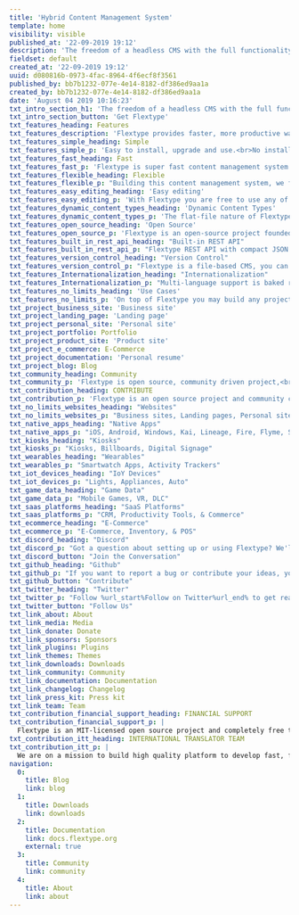 ```yaml
---
title: 'Hybrid Content Management System'
template: home
visibility: visible
published_at: '22-09-2019 19:12'
description: 'The freedom of a headless CMS with the full functionality of a traditional CMS.'
fieldset: default
created_at: '22-09-2019 19:12'
uuid: d080816b-0973-4fac-8964-4f6ecf8f3561
published_by: bb7b1232-077e-4e14-8182-df386ed9aa1a
created_by: bb7b1232-077e-4e14-8182-df386ed9aa1a
date: 'August 04 2019 10:16:23'
txt_intro_section_h1: 'The freedom of a headless CMS with the full functionality of a traditional CMS.'
txt_intro_section_button: 'Get Flextype'
txt_features_heading: Features
txt_features_description: 'Flextype provides faster, more productive way<br> for you to build and manage content for any kind of projects.'
txt_features_simple_heading: Simple
txt_features_simple_p: 'Easy to install, upgrade and use.<br>No installation needed, just copy files to your server!'
txt_features_fast_heading: Fast
txt_features_fast_p: 'Flextype is super fast content management system because of its elegance architecture and built-in <a href="https://docs.flextype.org/en/concepts/performance">smart cache</a>.'
txt_features_flexible_heading: Flexible
txt_features_flexible_p: "Building this content management system, we focused on simplicity and flexibility. To achieve this, we implemented a simple but powerful Core API's."
txt_features_easy_editing_heading: 'Easy editing'
txt_features_easy_editing_p: 'With Flextype you are free to use any of your favorite content editor to write content or our gorgeous %url_start%Admin Panel%url_end%.'
txt_features_dynamic_content_types_heading: 'Dynamic Content Types'
txt_features_dynamic_content_types_p: 'The flat-file nature of Flextype lets you define unlimited custom fields for any of your entries.'
txt_features_open_source_heading: 'Open Source'
txt_features_open_source_p: 'Flextype is an open-source project founded by Sergey Romanenko and maintained by  Flextype Community.<br>Flextype licensed under the MIT LICENSE<br>to set the world free!'
txt_features_built_in_rest_api_heading: "Built-in REST API"
txt_features_built_in_rest_api_p: "Flextype REST API with compact JSON payloads gives you full programmatic control over your content management system."
txt_features_version_control_heading: "Version Control"
txt_features_version_control_p: "Flextype is a file-based CMS, you can version control all content with GIT or any other Version Control System."
txt_features_Internationalization_heading: "Internationalization"
txt_features_Internationalization_p: "Multi-language support is baked right into the core. You may integrate your Flextype powered website with any cloud-based solution for localization management, like Crowdin or Transifex."
txt_features_no_limits_heading: 'Use Cases'
txt_features_no_limits_p: 'On top of Flextype you may build any project you want.'
txt_project_business_site: 'Business site'
txt_project_landing_page: 'Landing page'
txt_project_personal_site: 'Personal site'
txt_project_portfolio: Portfolio
txt_project_product_site: 'Product site'
txt_project_e_commerce: E-Commerce
txt_project_documentation: 'Personal resume'
txt_project_blog: Blog
txt_community_heading: Community
txt_community_p: 'Flextype is open source, community driven project,<br>and maintained by community!'
txt_contribution_heading: CONTRIBUTE
txt_contribution_p: 'Flextype is an open source project and community contributions are essential to its growing and success. Contributing to the Flextype is easy and you can give as little or as much time as you want.'
txt_no_limits_websites_heading: "Websites"
txt_no_limits_websites_p: "Business sites, Landing pages, Personal site, Portfolios, Product sites, Blogs, Web Apps"
txt_native_apps_heading: "Native Apps"
txt_native_apps_p: "iOS, Android, Windows, Kai, Lineage, Fire, Flyme, Sailfish, Tizen, Remix."
txt_kiosks_heading: "Kiosks"
txt_kiosks_p: "Kiosks, Billboards, Digital Signage"
txt_wearables_heading: "Wearables"
txt_wearables_p: "Smartwatch Apps, Activity Trackers"
txt_iot_devices_heading: "IoY Devices"
txt_iot_devices_p: "Lights, Appliances, Auto"
txt_game_data_heading: "Game Data"
txt_game_data_p: "Mobile Games, VR, DLC"
txt_saas_platforms_heading: "SaaS Platforms"
txt_saas_platforms_p: "CRM, Productivity Tools, & Commerce"
txt_ecommerce_heading: "E-Commerce"
txt_ecommerce_p: "E-Commerce, Inventory, & POS"
txt_discord_heading: "Discord"
txt_discord_p: "Got a question about setting up or using Flextype? We'll do our best to help you out. Also here you may start discussions about core, plugin and themes development."
txt_discord_button: "Join the Conversation"
txt_github_heading: "Github"
txt_github_p: "If you want to report a bug or contribute your ideas, you can use the %url_start%Flextype GitHub Issues tracker%url_end%."
txt_github_button: "Contribute"
txt_twitter_heading: "Twitter"
txt_twitter_p: "Follow %url_start%Follow on Twitter%url_end% to get real-time news regarding the development and all events we are attending."
txt_twitter_button: "Follow Us"
txt_link_about: About
txt_link_media: Media
txt_link_donate: Donate
txt_link_sponsors: Sponsors
txt_link_plugins: Plugins
txt_link_themes: Themes
txt_link_downloads: Downloads
txt_link_community: Community
txt_link_documentation: Documentation
txt_link_changelog: Changelog
txt_link_press_kit: Press kit
txt_link_team: Team
txt_contribution_financial_support_heading: FINANCIAL SUPPORT
txt_contribution_financial_support_p: |
  Flextype is an MIT-licensed open source project and completely free to use. However, the amount of effort needed to maintain and develop new features for the project is not sustainable without proper financial backing. <br><br> You can support it's ongoing development by being a project backer or a sponsor:<br><a class="invert" href="https://www.patreon.com/awilum">Become a backer or sponsor on Patreon</a>, <a class="invert" href="//flextype.org/en/one-time-donation">One-time donation via PayPal, QIWI, Sberbank, Yandex</a>, <a class="invert" href="//flextype.org/en/sponsors">Visit our Sponsors & Backers page</a>
txt_contribution_itt_heading: INTERNATIONAL TRANSLATOR TEAM
txt_contribution_itt_p: |
  We are on a mission to build high quality platform to develop fast, flexible, easier to manage websites with Flextype!<br><br>If you wish to participate in the translation of Flextype, please Join Flextype International Translator Team and start translating!<br><br>Our crowdin projects:<br> <a href="https://crowdin.com/project/flextype-plugin-admin" class="invert">Flextype Admin Panel Plugin</a>, <a href="https://crowdin.com/project/flextype-plugin-form-admin" class="invert">Flextype Form Admin Plugin</a>, <a href="https://crowdin.com/project/flextype-plugin-themes-admin" class="invert">Flextype Themes Admin Plugin</a>, <a href="https://crowdin.com/project/flextype-plugin-accounts-admin" class="invert">Flextype Accounts Plugin</a>, <a href="https://crowdin.com/project/flextype-plugin-accounts-admin" class="invert">Flextype Accounts Admin Plugin</a>, <a href="https://crowdin.com/project/flextype-website" class="invert">Flextype Website</a>, <a href="https://crowdin.com/project/flextype-documentation" class="invert">Flextype Documentation</a>
navigation:
  0:
    title: Blog
    link: blog
  1:
    title: Downloads
    link: downloads
  2:
    title: Documentation
    link: docs.flextype.org
    external: true
  3:
    title: Community
    link: community
  4:
    title: About
    link: about
---
```


